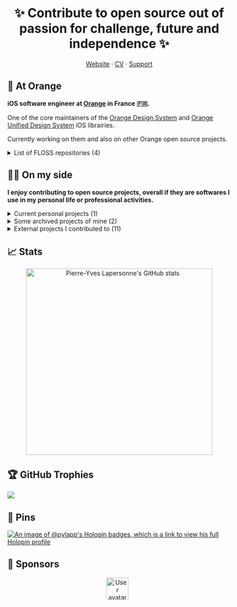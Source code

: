 <!-- SPDX-FileCopyrightText: Copyright (c) Pierre-Yves Lapersonne -->
<!-- SPDX-License-Identifier: MIT -->
<!-- ✿✿✿✿ ʕ •ᴥ•ʔ/ ︻デ═一 -->

<!-- Motto -->
<h1 align="center" style="font-weight: bold;">
✨ Contribute to open source out of passion for challenge, future and independence ✨
</h1>

<!-- Menu -->
<p align="center">
  <a href="https://pylapersonne.info" title="My personal website">Website</a>
  ·
  <a href="https://pylapersonne.info/cv" title="My resume">CV</a>
  ·
  <a href="https://pylapersonne.info/donate" title="Support solutions">Support</a>
</p>

<!-- Profesional life -->
## 🍊 At Orange

**iOS software engineer at [Orange](https://orange.com) in France 🇫🇷.**

One of the core maintainers of the [Orange Design System](https://github.com/Orange-OpenSource/ods-ios) and [Orange Unified Design System](https://github.com/Orange-OpenSource/ouds-ios) iOS librairies.

Currently working on them and also on other Orange open source projects.

<details>
  <summary>List of FLOSS repositories (4)</summary>
  
  - [OUDS iOS](https://github.com/Orange-OpenSource/ouds-ios)
  - [ODS iOS](https://github.com/Orange-OpenSource/ods-ios)
  - [floss-toolbox](https://github.com/Orange-OpenSource/floss-toolbox)
  - [a11y-guidelines](https://github.com/Orange-OpenSource/a11y-guidelines)
</details>

<!-- Personal life -->
## 🧑‍💻 On my side

**I enjoy contributing to open source projects, overall if they are softwares I use in my personal life or professional activities.**

<!-- Current personal active projects -->
<details>
  <summary>Current personal projects (1)</summary>
  
  - [Tips'n'tools](https://github.com/pylapp/Tips-tools)
</details>

<!-- Personal archived projects (the older it is, the lower it is) -->
<details>
  <summary>Some archived projects of mine (2)</summary>
  
  - [tapsterbot](https://github.com/pylapp/tapsterbot)
  - [Smooth Clicker](https://github.com/pylapp/SmoothClicker)
</details>

<!-- Projects I contributed to (the older it is, the lower it is) -->
<details>
  <summary>External projects I contributed to (11)</summary>
  
  - [Impressia](https://github.com/Impressia/Impressia)
  - [Ice Cubes](https://github.com/Dimillian/IceCubesApp)
  - [OsmAnd iOS](https://github.com/osmandapp/OsmAnd-iOS)
  - [Strongbox](https://github.com/strongbox-password-safe/Strongbox)
  - [Monal](https://github.com/monal-im/Monal)
  - [Tella iOS](https://github.com/Horizontal-org/Tella-iOS)
  - [open source events](https://github.com/Everything-Open-Source/open-source-events)
  - [developers conferences agenda](https://github.com/scraly/developers-conferences-agenda)
  - [Vite ma dose](https://github.com/CovidTrackerFr/vitemadose-ios)
  - [Nearby Weather](https://github.com/erikmartens/nearbyweather-legacy)
  - [Baah Box](https://github.com/Orange-OpenSource/BaahBox-Android)
</details>

<!-- Metrics, stats, figures -->
## 📈 Stats

<!-- From https://github.com/anuraghazra/github-readme-stats -->
<p align="center">
  <a href="https://github-readme-stats.vercel.app/api?username=pylapp&show=reviews,discussions_started,prs_merged,prs_merged_percentage&show_icons=true&theme=midnight-purple">
    <img src="https://github-readme-stats.vercel.app/api?username=pylapp&show=reviews,discussions_started,prs_merged,prs_merged_percentage&show_icons=true&theme=midnight-purple" alt="Pierre-Yves Lapersonne's GitHub stats" width="420px">
  </a>
  <!-- Unstable API, should be self-hosted 
  <a href="https://github-readme-streak-stats.herokuapp.com/?user=pylapp&theme=midnight-purple&hide_border=false">
    <img src="https://github-readme-streak-stats.herokuapp.com/?user=pylapp&theme=midnight-purple&hide_border=false" alt="Pierre-Yves Lapersonne's GitHub Streak stats" width="420px">
  </a> -->
</p>

<!-- Trophies -->

## 🏆 GitHub Trophies

<!-- From https://github.com/ryo-ma/github-profile-trophy -->
![](https://github-profile-trophy.vercel.app/?username=pylapp&theme=radical&no-frame=false&no-bg=true&margin-w=4)

<!-- Holopins -->
## 🏅 Pins

[![An image of @pylapp's Holopin badges, which is a link to view his full Holopin profile](https://holopin.me/pylapp)](https://holopin.io/@pylapp)

<!-- Sponsors -->

## 🤩 Sponsors

<!-- From https://github.com/JamesIves/github-sponsors-readme-action -->
<!-- Note that for "private" sponsors the personal data like logins and avatars might be unavailable -->

<p align="center">
<!-- real-sponsors --><a href="https://github.com/" title="Go to GitHub profile of sponsor  or on github.com if sponsor is private"><img src="https:&#x2F;&#x2F;raw.githubusercontent.com&#x2F;JamesIves&#x2F;github-sponsors-readme-action&#x2F;dev&#x2F;.github&#x2F;assets&#x2F;placeholder.png" width="50px" alt="User avatar of sponsor  or placeholder if private sponsor" /></a>&nbsp;&nbsp;<!-- real-sponsors -->
</p>
